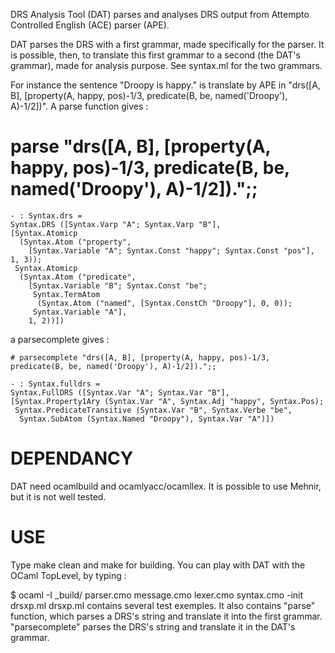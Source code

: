DRS Analysis Tool (DAT) parses and analyses DRS output from Attempto Controlled English (ACE) parser (APE).

DAT parses the DRS with a first grammar, made specifically for the parser. It is possible, then, to translate this first grammar to a second (the DAT's grammar), made for analysis purpose.
See syntax.ml for the two grammars.

For instance the sentence "Droopy is happy." is translate by APE in "drs([A, B], [property(A, happy, pos)-1/3, predicate(B, be, named('Droopy'), A)-1/2])".
A parse function gives :

   # parse "drs([A, B], [property(A, happy, pos)-1/3, predicate(B, be, named('Droopy'), A)-1/2]).";;

    - : Syntax.drs =
    Syntax.DRS ([Syntax.Varp "A"; Syntax.Varp "B"],
    [Syntax.Atomicp
      (Syntax.Atom ("property",
        [Syntax.Variable "A"; Syntax.Const "happy"; Syntax.Const "pos"], 1, 3));
     Syntax.Atomicp
      (Syntax.Atom ("predicate",
        [Syntax.Variable "B"; Syntax.Const "be";
         Syntax.TermAtom
          (Syntax.Atom ("named", [Syntax.ConstCh "Droopy"], 0, 0));
         Syntax.Variable "A"],
        1, 2))])


a parsecomplete gives :

    # parsecomplete "drs([A, B], [property(A, happy, pos)-1/3, predicate(B, be, named('Droopy'), A)-1/2]).";;

    - : Syntax.fulldrs =
    Syntax.FullDRS ([Syntax.Var "A"; Syntax.Var "B"],
    [Syntax.Property1Ary (Syntax.Var "A", Syntax.Adj "happy", Syntax.Pos);
     Syntax.PredicateTransitive (Syntax.Var "B", Syntax.Verbe "be",
      Syntax.SubAtom (Syntax.Named "Droopy"), Syntax.Var "A")])



DEPENDANCY
==========

DAT need ocamlbuild and ocamlyacc/ocamllex. It is possible to use Mehnir, but it is not well tested.


USE
===

Type make clean and make for building.
You can play with DAT with the OCaml TopLevel, by typing : 

   $ ocaml -I _build/ parser.cmo message.cmo lexer.cmo syntax.cmo -init drsxp.ml 
drsxp.ml contains several test exemples.
It also contains "parse" function, which parses a DRS's string and translate it into the first grammar.
"parsecomplete" parses the DRS's string and translate it in the DAT's grammar.
